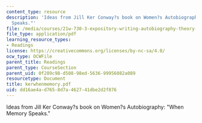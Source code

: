 ```yaml
---
content_type: resource
description: 'Ideas from Jill Ker Conway?s book on Women?s Autobiography: "When Memory
  Speaks."'
file: /media/courses/21w-730-3-expository-writing-autobiography-theory-and-practice-spring-2001/dd16ae4ad7658d7a462741dbe2d2f876_kerwhenmemory.pdf
file_type: application/pdf
learning_resource_types:
- Readings
license: https://creativecommons.org/licenses/by-nc-sa/4.0/
ocw_type: OCWFile
parent_title: Readings
parent_type: CourseSection
parent_uid: 0f289c98-d508-98ed-5636-99956082a089
resourcetype: Document
title: kerwhenmemory.pdf
uid: dd16ae4a-d765-8d7a-4627-41dbe2d2f876
---
```

Ideas from Jill Ker Conway?s book on Women?s Autobiography: "When Memory Speaks."